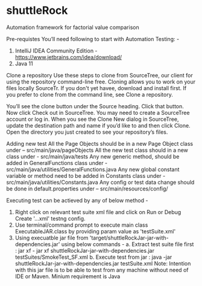 # shuttleRock
Automation framework for factorial value comparison

Pre-requistes
You’ll need following to start with Automation Testing: -

1. IntelliJ IDEA Community Edition - https://www.jetbrains.com/idea/download/
2. Java 11

Clone a repository
Use these steps to clone from SourceTree, our client for using the repository command-line free. Cloning allows you to work on your files locally SourceTr. If you don't yet havee, download and install first. If you prefer to clone from the command line, see Clone a repository.

You’ll see the clone button under the Source heading. Click that button.
Now click Check out in SourceTree. You may need to create a SourceTree account or log in.
When you see the Clone New dialog in SourceTree, update the destination path and name if you’d like to and then click Clone.
Open the directory you just created to see your repository’s files.

Adding new test
All the Page Objects should be in a new Page Object class under – src/main/java/pageObjects
All the new test class should in a new class under - src/main/java/tests
Any new generic method, should be added in GeneralFunctions class under - src/main/java/utilities/GeneralFunctions.java
Any new global constant variable or method need to be added in Constants class under - src/main/java/utilities/Constants.java
Any config or test data change should be done in default.properties under – src/main/resources/config/

Executing test can be actieved by any of below method -
1. Right click on relevant test suite xml file and click on Run or Debug Create '...xml' testng config.
2. Use terminal/command prompt to execute main class ExecutableJAR.class by providing param value as 'testSuite.xml'
3. Using execuatble jar file from 'target/shuttleRockJar-jar-with-dependencies.jar' using below commands -
  a. Extract test suite file first : jar xf - jar xf shuttleRockJar-jar-with-dependencies.jar testSuites/SmokeTest_SF.xml
  b. Execute test from jar : java -jar shuttleRockJar-jar-with-dependencies.jar testSuite.xml
Note: Intention with this jar file is to be able to test from any machine without need of IDE or Maven. Minium requirement is Java
